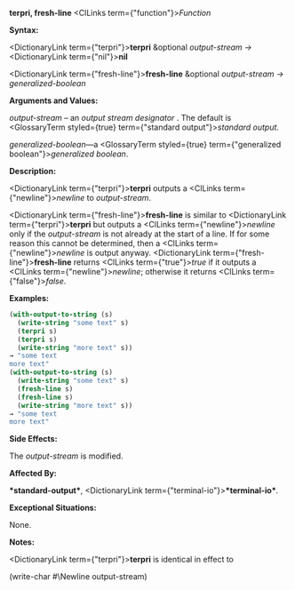 **terpri, fresh-line** <ClLinks  term={"function"}><i>Function</i></ClLinks> 



**Syntax:** 



<DictionaryLink  term={"terpri"}><b>terpri</b></DictionaryLink> &amp;optional *output-stream →* <DictionaryLink  term={"nil"}><b>nil</b></DictionaryLink> 



<DictionaryLink  term={"fresh-line"}><b>fresh-line</b></DictionaryLink> &amp;optional *output-stream → generalized-boolean* 



**Arguments and Values:** 



*output-stream* – an *output stream designator* . The default is <GlossaryTerm styled={true} term={"standard output"}><i>standard output</i></GlossaryTerm>. 



*generalized-boolean*—a <GlossaryTerm styled={true} term={"generalized boolean"}><i>generalized boolean</i></GlossaryTerm>. 



**Description:** 



<DictionaryLink  term={"terpri"}><b>terpri</b></DictionaryLink> outputs a <ClLinks  term={"newline"}><i>newline</i></ClLinks> to *output-stream*. 



<DictionaryLink  term={"fresh-line"}><b>fresh-line</b></DictionaryLink> is similar to <DictionaryLink  term={"terpri"}><b>terpri</b></DictionaryLink> but outputs a <ClLinks  term={"newline"}><i>newline</i></ClLinks> only if the *output-stream* is not already at the start of a line. If for some reason this cannot be determined, then a <ClLinks  term={"newline"}><i>newline</i></ClLinks> is output anyway. <DictionaryLink  term={"fresh-line"}><b>fresh-line</b></DictionaryLink> returns <ClLinks  term={"true"}><i>true</i></ClLinks> if it outputs a <ClLinks  term={"newline"}><i>newline</i></ClLinks>; otherwise it returns <ClLinks  term={"false"}><i>false</i></ClLinks>. 



**Examples:**
```lisp
(with-output-to-string (s) 
  (write-string "some text" s) 
  (terpri s) 
  (terpri s) 
  (write-string "more text" s)) 
→ "some text 
more text" 
(with-output-to-string (s) 
  (write-string "some text" s) 
  (fresh-line s) 
  (fresh-line s) 
  (write-string "more text" s)) 
→ "some text 
more text" 
```
**Side Effects:** 



The *output-stream* is modified. 



**Affected By:** 



**\*standard-output\***, <DictionaryLink  term={"terminal-io"}><b>\*terminal-io\*</b></DictionaryLink>. 



**Exceptional Situations:** 



None. 







 



 



**Notes:** 



<DictionaryLink  term={"terpri"}><b>terpri</b></DictionaryLink> is identical in effect to 



(write-char #\Newline output-stream) 



